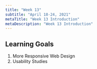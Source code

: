 ```yaml
---
title: "Week 13"
subtitle: "April 18-24, 2021"
metaTitle: "Week 13 Introduction"
metaDescription: "Week 13 Introduction"
---
```


## Learning Goals
1. More Responsive Web Design
2. Usability Studies
